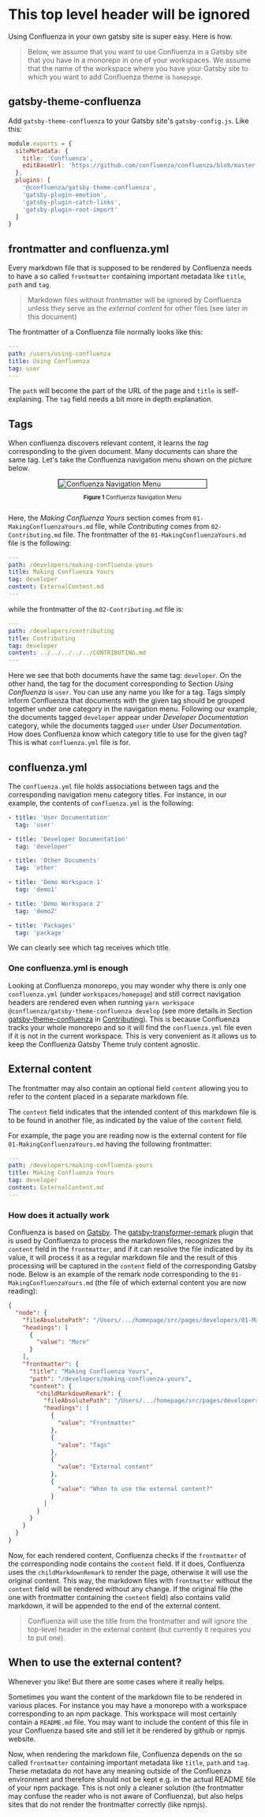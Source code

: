 # This top level header will be ignored

Using Confluenza in your own gatsby site is super easy. Here is how.

> Below, we assume that you want to use Confluenza in a Gatsby site that you have in a monorepo in one of your workspaces. We assume that the name of the workspace where you have your Gatsby site to which you want to add Confluenza theme is `homepage`. 

## gatsby-theme-confluenza

Add `gatsby-theme-confluenza` to your Gatsby site's `gatsby-config.js`. Like this:

```javascript
module.exports = {
  siteMetadata: {
    title: 'Confluenza',
    editBaseUrl: 'https://github.com/confluenza/confluenza/blob/master'
  },
  plugins: [
    '@confluenza/gatsby-theme-confluenza',
    'gatsby-plugin-emotion',
    'gatsby-plugin-catch-links',
    'gatsby-plugin-root-import'
  ]
}
```

## frontmatter and confluenza.yml

Every markdown file that is supposed to be rendered by Confluenza needs to have a so called `frontmatter`
containing important metadata like `title`, `path` and `tag`.

> Markdown files without frontmatter will be ignored by Confluenza unless they serve as the *external content* for other files (see later in this document)

The frontmatter of a Confluenza file normally looks like this:

```yaml
---
path: /users/using-confluenza
title: Using Confluenza
tag: user
---
```

The `path` will become the part of the URL of the page and `title` is self-explaining.
The `tag` field needs a bit more in depth explanation.

## Tags

When confluenza discovers relevant content, it learns the _tag_ corresponding to the given document. Many documents can share the same tag. Let's take the Confluenza navigation menu shown on the picture below.

<a id="figure-1"></a> 
<div class="scrollable flex-wrap responsive">
<div class="bordered-content-300">
  <img alt="Confluenza Navigation Menu" src="MakingConfluenzaYours-assets/confluenza-menu.png"/>
</div>
</div>
<div class="flex-wrap responsive">
<p class="figure-title"><b>Figure 1</b> Confluenza Navigation Menu</p>
</div>

Here, the _Making Confluenza Yours_ section comes from `01-MakingConfluenzaYours.md` file, while _Contributing_ comes from `02-Contributing.md` file.
The frontmatter of the `01-MakingConfluenzaYours.md` file is the following:

```yaml
---
path: /developers/making-confluenza-yours
title: Making Confluenza Yours
tag: developer
content: ExternalContent.md
---
```

while the frontmatter of the `02-Contributing.md` file is:

```yaml
---
path: /developers/contributing
title: Contributing
tag: developer
content: ../../../../../CONTRIBUTING.md
---
```

Here we see that both documents have the same tag: `developer`. On the other hand, the tag for the document corresponding to Section _Using Confluenza_ is `user`.
You can use any name you like for a tag. Tags simply inform Confluenza that documents with the given tag should be grouped together under one category in the navigation menu. Following our example, the documents tagged `developer` appear under _Developer Documentation_ category, while the documents tagged `user` under _User Documentation_. How does Confluenza know which category title to use for the given tag? This is what `confluenza.yml` file is for.

## confluenza.yml

The `confluenza.yml` file holds associations between tags and the corresponding navigation menu category titles. For instance, in our example, the contents of `confluenza.yml` is the following:

```yaml
- title: 'User Documentation'
  tag: 'user'

- title: 'Developer Documentation'
  tag: 'developer'

- title: 'Other Documents'
  tag: 'other'

- title: 'Demo Workspace 1'
  tag: 'demo1'

- title: 'Demo Workspace 2'
  tag: 'demo2'

- title: 'Packages'
  tag: 'package'
```

We can clearly see which tag receives which title.

### One confluenza.yml is enough

Looking at Confluenza monorepo, you may wonder why there is only one `confluenza.yml` (under `workspaces/homepage`) and still correct navigation headers are rendered even when running `yarn workspace @confluenza/gatsby-theme-confluenza develop` (see more details in Section [gatsby-theme-confluenza](/developers/contributing#gatsby-theme-confluenza) in [Contributing](/developers/contributing)). This is because Confluenza tracks your whole monorepo and so it will find the `confluenza.yml` file even if it is not in the current workspace. This is very convenient as it allows us to keep the Confluenza Gatsby Theme truly content agnostic.

## External content

The frontmatter may also contain an optional field `content` allowing you to refer to the content placed in a separate markdown file.

The `content` field indicates that the intended content of this markdown file is to be found in
another file, as indicated by the value of the `content` field.

For example, the page you are reading now is the external content for
file `01-MakingConfluenzaYours.md` having the following frontmatter:

```yaml
---
path: /developers/making-confluenza-yours
title: Making Confluenza Yours
tag: developer
content: ExternalContent.md
---
```

### How does it actually work
Confluenza is based on [Gatsby](https://www.gatsbyjs.org).
The [gatsby-transformer-remark](https://www.npmjs.com/package/gatsby-transformer-remark) plugin
that is used by Confluenza to process the markdown files, recognizes the `content` field in the `frontmatter`, and if it can resolve the file indicated by its value,
it will process it as a regular markdown file and the result of this processing will be captured in the
`content` field of the corresponding Gatsby node. Below is an example of the remark node corresponding to the `01-MakingConfluenzaYours.md` (the file of which external content you are now reading):

```json
{
  "node": {
    "fileAbsolutePath": "/Users/.../homepage/src/pages/developers/01-MakingConfluenzaYours.md",
    "headings": [
      {
        "value": "More"
      }
    ],
    "frontmatter": {
      "title": "Making Confluenza Yours",
      "path": "/developers/making-confluenza-yours",
      "content": {
        "childMarkdownRemark": {
          "fileAbsolutePath": "/Users/.../homepage/src/pages/developers/ExternalContent.md",
          "headings": [
            {
              "value": "Frontmatter"
            },
            {
              "value": "Tags"
            },
            {
              "value": "External content"
            },
            {
              "value": "When to use the external content?"
            }
          ]
        }
      }
    }
  }
}
```

Now, for each rendered content, Confluenza checks if the `frontmatter` of the corresponding node contains the `content` field. If it does, Confluenza uses the `childMarkdownRemark` to render the page, otherwise it will use the original content. This way, the markdown files with `frontmatter` without the `content` field will be rendered  without any change. If the original file (the one with frontmatter containing the
`content` field) also contains valid markdown, it will be appended to the end of the external content.

> Confluenza will use the title from the frontmatter and will ignore the top-level header in the external content (but currently it requires you to put one).

## When to use the external content?

Whenever you like! But there are some cases where it really helps.

Sometimes you want the content of the markdown file to be rendered in various places. For instance you may
have a monorepo with a workspace corresponding to an npm package. This workspace will most certainly
contain a `README.md` file. You may want to include the content of this file in your Confluenza based
site and still let it be rendered by github or npmjs website.

Now, when rendering the markdown file, Confluenza depends on the so called `frontmatter` containing
important metadata like `title`, `path` and `tag`. These metadata do not have any meaning outside of the
Confluenza environment and therefore should not be kept e.g. in the actual README file of your npm package.
This is not only a cleaner solution (the frontmatter may confuse the reader who is not aware of Confluenza),
but also helps sites that do not render the frontmatter correctly (like npmjs).

<style scoped>
.scrollable {
  width: 100%;
  overflow-x: auto;
}
.flex-wrap {
  display:flex;
  flex-flow:column;
  justify-content:center;
  align-items: center;
}
@media (max-width: 650px) {
  .responsive {
    align-items: flex-start;
  }  
}
.figure-title {
  font-size: 0.8em
}
.bordered-content-600 {
  width: 600px;
  border: 1px solid black;
}
.bordered-content-300 {
  width: 300px;
  border: 1px solid black;
}
</style>
